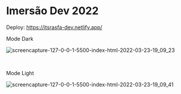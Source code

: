# Imersão Dev 2022

Deploy: https://itsrasfa-dev.netlify.app/
<br> <p>Mode Dark</p>
![screencapture-127-0-0-1-5500-index-html-2022-03-23-19_09_23](https://user-images.githubusercontent.com/97412434/159804457-13c1f8cd-0462-4422-856c-8099cc379ddb.png)


<br> <p>Mode Light</p>

![screencapture-127-0-0-1-5500-index-html-2022-03-23-19_09_41](https://user-images.githubusercontent.com/97412434/159804481-826f255c-9f4e-4fc4-9196-f3fe8577d480.png)




